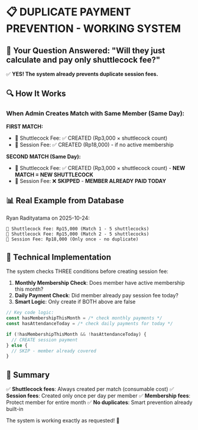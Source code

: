 📋 DUPLICATE PAYMENT PREVENTION - WORKING SYSTEM
=====================================================

## 🎯 Your Question Answered: "Will they just calculate and pay only shuttlecock fee?"

✅ **YES! The system already prevents duplicate session fees.**

## 🔍 How It Works

### When Admin Creates Match with Same Member (Same Day):

**FIRST MATCH:**
- 🏸 Shuttlecock Fee: ✅ CREATED (Rp3,000 × shuttlecock count)
- 📅 Session Fee: ✅ CREATED (Rp18,000) - if no active membership

**SECOND MATCH (Same Day):**
- 🏸 Shuttlecock Fee: ✅ CREATED (Rp3,000 × shuttlecock count) - **NEW MATCH = NEW SHUTTLECOCK**
- 📅 Session Fee: ❌ **SKIPPED** - **MEMBER ALREADY PAID TODAY**

## 📊 Real Example from Database

Ryan Radityatama on 2025-10-24:
```
🏸 Shuttlecock Fee: Rp15,000 (Match 1 - 5 shuttlecocks)
🏸 Shuttlecock Fee: Rp15,000 (Match 2 - 5 shuttlecocks)  
📅 Session Fee: Rp18,000 (Only once - no duplicate)
```

## 🔧 Technical Implementation

The system checks THREE conditions before creating session fee:

1. **Monthly Membership Check**: Does member have active membership this month?
2. **Daily Payment Check**: Did member already pay session fee today?  
3. **Smart Logic**: Only create if BOTH above are false

```javascript
// Key code logic:
const hasMembershipThisMonth = /* check monthly payments */
const hasAttendanceToday = /* check daily payments for today */

if (!hasMembershipThisMonth && !hasAttendanceToday) {
  // CREATE session payment
} else {
  // SKIP - member already covered
}
```

## 🎯 Summary

✅ **Shuttlecock fees**: Always created per match (consumable cost)
✅ **Session fees**: Created only once per day per member
✅ **Membership fees**: Protect member for entire month
✅ **No duplicates**: Smart prevention already built-in

The system is working exactly as requested! 🚀
